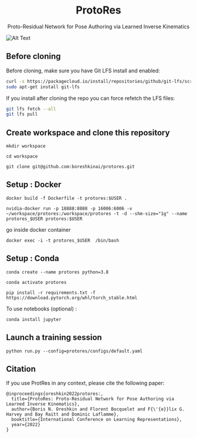 <p align="center">
  <h1 align="center">ProtoRes</h1>

  <p align="center">
    Proto-Residual Network for Pose Authoring via Learned Inverse Kinematics
    <br>
  </p>
</p>

![Alt Text](./fig/kung_fusupercut.gif)

## Before cloning

Before cloning, make sure you have Git LFS install and enabled:

~~~bash
curl -s https://packagecloud.io/install/repositories/github/git-lfs/script.deb.sh | sudo bash
sudo apt-get install git-lfs
~~~

If you install after cloning the repo you can force refetch the LFS files:

~~~bash
git lfs fetch --all
git lfs pull
~~~

## Create workspace and clone this repository

```mkdir workspace```

```cd workspace```

```git clone git@github.com:boreshkinai/protores.git```


## Setup : Docker

```
docker build -f Dockerfile -t protores:$USER .

nvidia-docker run -p 18888:8888 -p 16006:6006 -v ~/workspace/protores:/workspace/protores -t -d --shm-size="1g" --name protores_$USER protores:$USER
```
go inside docker container
```
docker exec -i -t protores_$USER  /bin/bash 
```


## Setup : Conda
```
conda create --name protores python=3.8

conda activate protores 

pip install -r requirements.txt -f https://download.pytorch.org/whl/torch_stable.html
```
To use notebooks (optional) :
```
conda install jupyter
```

## Launch a training session
```
python run.py --config=protores/configs/default.yaml
```


## Citation

If you use ProtRes in any context, please cite the following paper:

```
@inproceedings{oreshkin2022protores:,
  title={ProtoRes: Proto-Residual Network for Pose Authoring via Learned Inverse Kinematics},
  author={Boris N. Oreshkin and Florent Bocquelet and F{\'{e}}lix G. Harvey and Bay Raitt and Dominic Laflamme},
  booktitle={International Conference on Learning Representations},
  year={2022}
}
```
